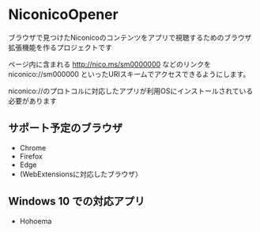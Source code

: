 # NiconicoOpener

ブラウザで見つけたNiconicoのコンテンツをアプリで視聴するためのブラウザ拡張機能を作るプロジェクトです

ページ内に含まれる http://nico.ms/sm0000000 などのリンクを niconico://sm000000 といったURIスキームでアクセスできるようにします。

niconico://のプロトコルに対応したアプリが利用OSにインストールされている必要があります


## サポート予定のブラウザ

* Chrome
* Firefox
* Edge
* (WebExtensionsに対応したブラウザ）


## Windows 10 での対応アプリ

* Hohoema


